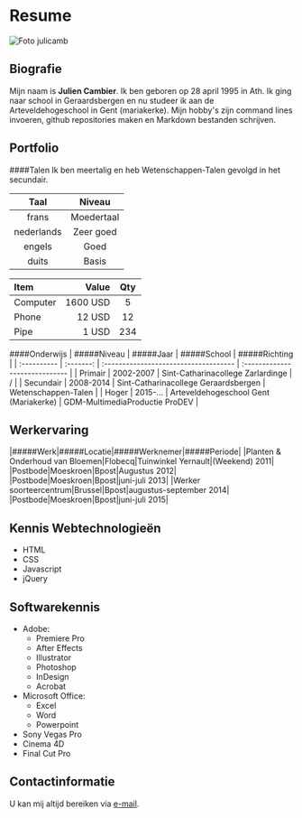 Resume
======

![Foto julicamb](http://imgur.com/wIJpTAq?1  "Foto van Julien Cambier") 

Biografie
----------
Mijn naam is **Julien Cambier**. Ik ben geboren op 28 april 1995 in Ath. Ik ging naar school in Geraardsbergen en nu studeer ik aan de Arteveldehogeschool in Gent (mariakerke). Mijn hobby's zijn command lines invoeren, github repositories maken en Markdown bestanden schrijven.

Portfolio
----------
####Talen
Ik ben meertalig en heb Wetenschappen-Talen gevolgd in het secundair.

| Taal          | Niveau          |
| :-----------: | :-------------: |
| frans         | Moedertaal      |
| nederlands    | Zeer goed       |
| engels        | Goed            |
| duits         | Basis           |

| Item      |    Value | Qty  |
| :-------- | --------:| :--: |
| Computer  | 1600 USD |  5   |
| Phone     |   12 USD |  12  |
| Pipe      |    1 USD | 234  |

####Onderwijs
| #####Niveau | #####Jaar | #####School                           | #####Richting                  |
| :---------- | :-------: | :------------------------------------ | :----------------------------- |
| Primair     | 2002-2007 | Sint-Catharinacollege Zarlardinge     | /                              |
| Secundair   | 2008-2014 | Sint-Catharinacollege Geraardsbergen  | Wetenschappen-Talen            |
| Hoger       | 2015-...  | Arteveldehogeschool Gent (Mariakerke) | GDM-MultimediaProductie ProDEV |

Werkervaring
------------

|#####Werk|#####Locatie|#####Werknemer|#####Periode|
|Planten & Onderhoud van Bloemen|Flobecq|Tuinwinkel Yernault|(Weekend) 2011|
|Postbode|Moeskroen|Bpost|Augustus 2012|
|Postbode|Moeskroen|Bpost|juni-juli 2013|
|Werker soorteercentrum|Brussel|Bpost|augustus-september 2014|
|Postbode|Moeskroen|Bpost|juni-juli 2015|

Kennis Webtechnologieën
-----------------------
* HTML
* CSS
* Javascript
* jQuery

Softwarekennis
--------------
* Adobe:
    * Premiere Pro
    * After Effects
    * Illustrator
    * Photoshop
    * InDesign
    * Acrobat
* Microsoft Office:
    * Excel
    * Word
    * Powerpoint
* Sony Vegas Pro
* Cinema 4D
* Final Cut Pro

Contactinformatie
----------------
U kan mij altijd bereiken via [e-mail](mailto:julien.cambier@student.arteveldehs.be).